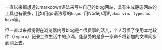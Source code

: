 一直以来都想通过markdown语法来写些自己的blog网站，具有生成静态网站的工具也有很多，比如用go语法写的`hugo`、用Nodejs写的`okmarvin`、`typecho`、`hexo`等。

但一直以来都觉得在浏览器内写blog是个很费事的活儿，个人习惯了使用本地软件（`typora`）记录工作生活中的点滴，能忍受的是多一条命令将新加的文章同步到网上去。

